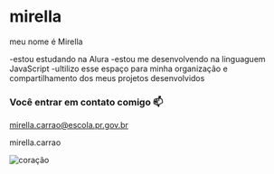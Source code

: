 # mirella

meu nome é Mirella 

-estou estudando na Alura 
-estou me desenvolvendo na linguaguem JavaScript
-ultilizo esse espaço para minha organização e compartilhamento dos meus projetos desenvolvidos 

### Você entrar em contato comigo 📫

mirella.carrao@escola.pr.gov.br

mirella.carrao

![coração](https://media1.tenor.com/m/UYivmT6PPDgAAAAC/love-hearts.gif)
